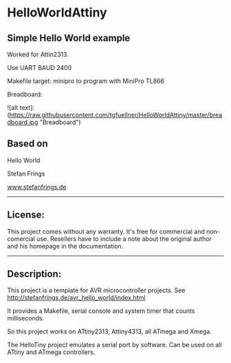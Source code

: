 # HelloWorldAttiny

## Simple Hello World example

Worked for Attin2313.

Use UART BAUD 2400

Makefile target: minipro to program with MiniPro TL866

Breadboard:

![alt text]: (https://raw.githubusercontent.com/tgfuellner/HelloWorldAttiny/master/breadboard.jpg "Breadboard")

## Based on

Hello World

Stefan Frings

www.stefanfrings.de

--------
License:
--------

This project comes without any warranty. It's free for commercial and
non-comercial use. Resellers have to include a note about the original
author and his homepage in the documentation.


------------
Description:
------------

This project is a template for AVR microcontroller projects.
See http://stefanfrings.de/avr_hello_world/index.html

It provides a Makefile, serial console and system timer that counts milliseconds.

So this project works on ATtiny2313, Attiny4313, all ATmega and Xmega.

The HelloTiny project emulates a serial port by software. Can be used on all
ATtiny and ATmega controllers.
